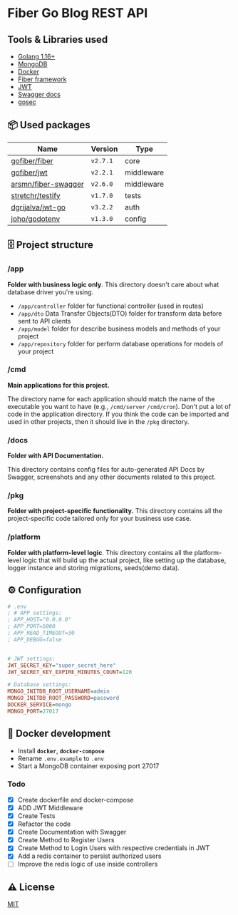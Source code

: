 # Fiber Go Blog REST API

## Tools & Libraries used
- [Golang 1.16+](https://golang.org/doc/go1.16)
- [MongoDB](https://www.mongodb.com/)
- [Docker](https://www.docker.com/get-started)
- [Fiber framework](https://github.com/gofiber/fiber)
- [JWT](https://github.com/form3tech-oss/jwt-go)
- [Swagger docs](https://github.com/swaggo/swag)
- [gosec](https://github.com/securego/gosec)

## 📦 Used packages

| Name                                                                  | Version   | Type       |
| --------------------------------------------------------------------- | --------- | ---------- |
| [gofiber/fiber](https://github.com/gofiber/fiber)                     | `v2.7.1`  | core       |
| [gofiber/jwt](https://github.com/gofiber/jwt)                         | `v2.2.1`  | middleware |
| [arsmn/fiber-swagger](https://github.com/arsmn/fiber-swagger)         | `v2.6.0`  | middleware |
| [stretchr/testify](https://github.com/stretchr/testify)               | `v1.7.0`  | tests      |
| [dgrijalva/jwt-go](https://github.com/dgrijalva/jwt-go)               | `v3.2.2`  | auth       |
| [joho/godotenv](https://github.com/joho/godotenv)                     | `v1.3.0`  | config     |

## 🗄 Project structure

### /app

**Folder with business logic only**. This directory doesn't care about what database driver you're using.

- `/app/controller` folder for functional controller (used in routes)
- `/app/dto` Data Transfer Objects(DTO) folder for transform data before sent to API clients
- `/app/model` folder for describe business models and methods of your project
- `/app/repository` folder for perform database operations for models of your project

### /cmd
**Main applications for this project.**

The directory name for each application should match the name of the executable you want to have (e.g., `/cmd/server` `/cmd/cron`).
Don't put a lot of code in the application directory. If you think the code can be imported and used in other projects,
then it should live in the `/pkg` directory.

### /docs

**Folder with API Documentation.**

This directory contains config files for auto-generated API Docs by Swagger, screenshots
and any other documents related to this project.

### /pkg

**Folder with project-specific functionality.** This directory contains all the project-specific code tailored only for your business use case.
<!-- 
- `/pkg/config` folder for configuration functions
- `/pkg/middleware` folder for add middleware (Fiber built-in and yours)
- `/pkg/route` folder for describe routes of your project
- `/pkg/validator` folder with validation functions -->

### /platform

**Folder with platform-level logic**. This directory contains all the platform-level logic that will build up the actual project,
like setting up the database, logger instance and storing migrations, seeds(demo data).

<!-- - `/platform/database` folder with database setup functions (by default, PostgreSQL)
- `/platform/logger` folder with better logger setup functions (by default, Logrus)
- `/platform/migrations` folder with migration files (used with [golang-migrate/migrate](https://github.com/golang-migrate/migrate) tool)
- `/platform/seeds` folder with demo data for application rapid setup. mostly **sql** scripts -->

## ⚙️ Configuration

```ini
# .env
; # APP settings:
; APP_HOST="0.0.0.0"
; APP_PORT=5000
; APP_READ_TIMEOUT=30
; APP_DEBUG=false


# JWT settings:
JWT_SECRET_KEY="super_secret_here"
JWT_SECRET_KEY_EXPIRE_MINUTES_COUNT=120

# Database settings:
MONGO_INITDB_ROOT_USERNAME=admin
MONGO_INITDB_ROOT_PASSWORD=password
DOCKER_SERVICE=mongo
MONGO_PORT=27017
```

## 🔨 Docker development

- Install **`docker`**, **`docker-compose`**
- Rename `.env.example` to `.env`
- Start a MongoDB container exposing port 27017
<!-- - Run migrations `make migrate.up`
- Now start api server with hot reloading `make docker.dev`
- Visit **`http://localhost:5000`** or **`http://localhost:5000/swagger/`** -->

### Todo

- [x] Create dockerfile and docker-compose
- [x] ADD JWT Middleware
- [x] Create Tests
- [x] Refactor the code
- [x] Create Documentation with Swagger
- [x] Create Method to Register Users
- [x] Create Method to Login Users with respective credentials in JWT
- [x] Add a redis container to persist authorized users
- [ ] Improve the redis logic of use inside controllers 

## ⚠️ License

[MIT](https://opensource.org/licenses/MIT)
